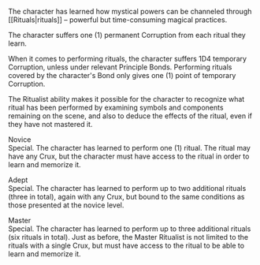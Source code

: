 The character has learned how mystical powers can be channeled through [[Rituals|rituals]] – powerful but time-consuming magical practices.

The character suffers one (1) permanent Corruption from each ritual they learn.

When it comes to performing rituals, the character suffers 1D4 temporary Corruption, unless under relevant Principle Bonds. Performing rituals covered by the character's Bond only gives one (1) point of temporary Corruption.

The Ritualist ability makes it possible for the character to recognize what ritual has been performed by examining symbols and components remaining on the scene, and also to deduce the effects of the ritual, even if they have not mastered it.

Novice<br>Special. The character has learned to perform one (1) ritual. The ritual may have any Crux, but the character must have access to the ritual in order to learn and memorize it.

Adept<br>Special. The character has learned to perform up to two additional rituals (three in total), again with any Crux, but bound to the same conditions as those presented at the novice level.

Master<br>Special. The character has learned to perform up to three additional rituals (six rituals in total). Just as before, the Master Ritualist is not limited to the rituals with a single Crux, but must have access to the ritual to be able to learn and memorize it.